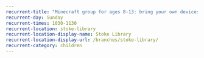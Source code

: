```yaml
---
recurrent-title: "Minecraft group for ages 8-13: bring your own devices"
recurrent-day: Sunday
recurrent-times: 1030-1130
recurrent-location: stoke-library
recurrent-location-display-name: Stoke Library
recurrent-location-display-url: /branches/stoke-library/
recurrent-category: children
---
```

